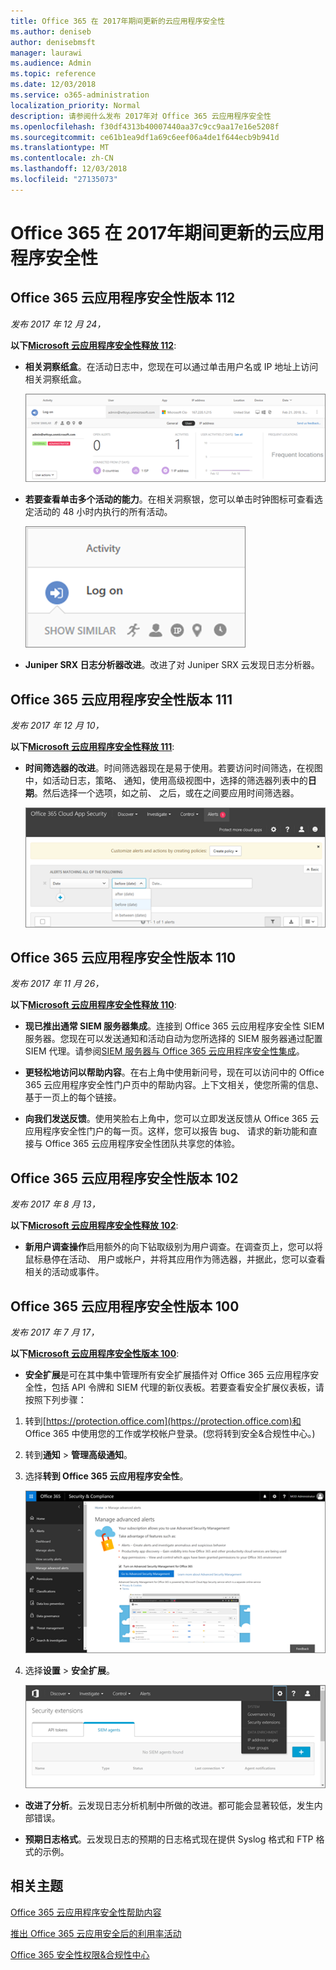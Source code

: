 ```yaml
---
title: Office 365 在 2017年期间更新的云应用程序安全性
ms.author: deniseb
author: denisebmsft
manager: laurawi
ms.audience: Admin
ms.topic: reference
ms.date: 12/03/2018
ms.service: o365-administration
localization_priority: Normal
description: 请参阅什么发布 2017年对 Office 365 云应用程序安全性
ms.openlocfilehash: f30df4313b40007440aa37c9cc9aa17e16e5208f
ms.sourcegitcommit: ce61b1ea9df1a69c6eef06a4de1f644ecb9b941d
ms.translationtype: MT
ms.contentlocale: zh-CN
ms.lasthandoff: 12/03/2018
ms.locfileid: "27135073"
---
```

# <a name="office-365-cloud-app-security-updates-during-2017"></a>Office 365 在 2017年期间更新的云应用程序安全性
    
## <a name="office-365-cloud-app-security-release-112"></a>Office 365 云应用程序安全性版本 112

*发布 2017 年 12 月 24，* 
  
**以下[Microsoft 云应用程序安全性释放 112](https://docs.microsoft.com/cloud-app-security/release-notes#cloud-app-security-release-112)**: 
  
- **相关洞察纸盒**。在活动日志中，您现在可以通过单击用户名或 IP 地址上访问相关洞察纸盒。 
    
    ![单击用户名称或 IP 地址，以查看相关洞察银活动日志中。](media/8e32b3fa-8c0c-4c5e-b248-fe7d7e1b516d.png)
  
- **若要查看单击多个活动的能力**。在相关洞察银，您可以单击时钟图标可查看选定活动的 48 小时内执行的所有活动。 
    
    ![在相关见解银，可以单击该时钟图标可查看选定活动的 48 小时内执行的活动](media/c6c96aa0-98e5-4205-8873-45f8d6fd0843.png)
  
- **Juniper SRX 日志分析器改进**。改进了对 Juniper SRX 云发现日志分析器。 
    
## <a name="office-365-cloud-app-security-release-111"></a>Office 365 云应用程序安全性版本 111

*发布 2017 年 12 月 10，* 
  
**以下[Microsoft 云应用程序安全性释放 111](https://docs.microsoft.com/cloud-app-security/release-notes#cloud-app-security-release-111)**: 
  
- **时间筛选器的改进**。时间筛选器现在是易于使用。若要访问时间筛选，在视图中，如活动日志，策略、 通知，使用高级视图中，选择的筛选器列表中的**日期**。然后选择一个选项，如之前、 之后，或在之间要应用时间筛选器。 
    
    ![使用日期筛选器可查看之前、 之后或日期之间的信息。](media/9dbb2a10-f68f-413b-8b4e-88911152cb92.png)
  
## <a name="office-365-cloud-app-security-release-110"></a>Office 365 云应用程序安全性版本 110

*发布 2017 年 11 月 26，* 
  
**以下[Microsoft 云应用程序安全性释放 110](https://docs.microsoft.com/cloud-app-security/release-notes#cloud-app-security-release-110)**: 
  
- **现已推出通常 SIEM 服务器集成**。连接到 Office 365 云应用程序安全性 SIEM 服务器。您现在可以发送通知和活动自动为您所选择的 SIEM 服务器通过配置 SIEM 代理。请参阅[SIEM 服务器与 Office 365 云应用程序安全性集成](integrate-your-siem-server-with-office-365-cas.md)。
    
- **更轻松地访问以帮助内容**。在右上角中使用新问号，现在可以访问中的 Office 365 云应用程序安全性门户页中的帮助内容。上下文相关，使您所需的信息、 基于一页上的每个链接。 
    
- **向我们发送反馈**。使用笑脸右上角中，您可以立即发送反馈从 Office 365 云应用程序安全性门户的每一页。这样，您可以报告 bug、 请求的新功能和直接与 Office 365 云应用程序安全性团队共享您的体验。 
    
## <a name="office-365-cloud-app-security-release-102"></a>Office 365 云应用程序安全性版本 102

*发布 2017 年 8 月 13，* 
  
**以下[Microsoft 云应用程序安全性释放 102](https://docs.microsoft.com/cloud-app-security/release-notes#cloud-app-security-release-102)**: 
  
- **新用户调查操作**启用额外的向下钻取级别为用户调查。在调查页上，您可以将鼠标悬停在活动、 用户或帐户，并将其应用作为筛选器，并据此，您可以查看相关的活动或事件。 
    
## <a name="office-365-cloud-app-security-release-100"></a>Office 365 云应用程序安全性版本 100

*发布 2017 年 7 月 17，* 
  
**以下[Microsoft 云应用程序安全性版本 100](https://docs.microsoft.com/cloud-app-security/release-notes#cloud-app-security-release-100)**: 
  
- **安全扩展**是可在其中集中管理所有安全扩展插件对 Office 365 云应用程序安全性，包括 API 令牌和 SIEM 代理的新仪表板。若要查看安全扩展仪表板，请按照下列步骤： 
    
1. 转到[https://protection.office.com](https://protection.office.com)和 Office 365 中使用您的工作或学校帐户登录。(您将转到安全&amp;合规性中心。) 
    
2. 转到**通知** \> **管理高级通知**。
    
3. 选择**转到 Office 365 云应用程序安全性**。
    
    ![安全中&amp;合规性中心中，选择警报\>管理高级通知\>转到高级安全管理](media/9792b121-9cd4-4faa-a6e0-81cfab4bf2f2.png)
  
4. 选择**设置** \> **安全扩展**。
    
    ![在 ASM 门户中，选择设置\>安全扩展](media/f03d47a1-91ff-41b9-9baf-b514cffe41a8.png)
  
- **改进了分析**。云发现日志分析机制中所做的改进。都可能会显著较低，发生内部错误。 
    
- **预期日志格式**。云发现日志的预期的日志格式现在提供 Syslog 格式和 FTP 格式的示例。 
    
## <a name="related-topics"></a>相关主题

[Office 365 云应用程序安全性帮助内容](office-365-cas-help.md)
  
[推出 Office 365 云应用安全后的利用率活动](utilization-activities-for-ocas.md)
  
[Office 365 安全性权限&amp;合规性中心](permissions-in-the-security-and-compliance-center.md)
  

